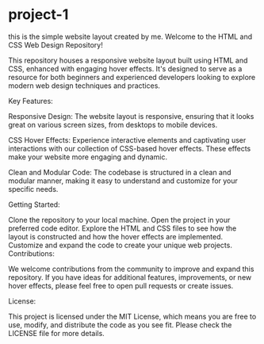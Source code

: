 # project-1
this is the simple website layout created by me.
Welcome to the HTML and CSS Web Design Repository!

This repository houses a responsive website layout built using HTML and CSS, enhanced with engaging hover effects. It's designed to serve as a resource for both beginners and experienced developers looking to explore modern web design techniques and practices.

Key Features:

Responsive Design: The website layout is responsive, ensuring that it looks great on various screen sizes, from desktops to mobile devices.

CSS Hover Effects: Experience interactive elements and captivating user interactions with our collection of CSS-based hover effects. These effects make your website more engaging and dynamic.

Clean and Modular Code: The codebase is structured in a clean and modular manner, making it easy to understand and customize for your specific needs.

Getting Started:

Clone the repository to your local machine.
Open the project in your preferred code editor.
Explore the HTML and CSS files to see how the layout is constructed and how the hover effects are implemented.
Customize and expand the code to create your unique web projects.
Contributions:

We welcome contributions from the community to improve and expand this repository. If you have ideas for additional features, improvements, or new hover effects, please feel free to open pull requests or create issues.

License:

This project is licensed under the MIT License, which means you are free to use, modify, and distribute the code as you see fit. Please check the LICENSE file for more details.

